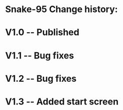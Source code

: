 # Snake-95 Change history:
# V1.0 -- Published
# V1.1 -- Bug fixes
# V1.2 -- Bug fixes
# V1.3 -- Added start screen

